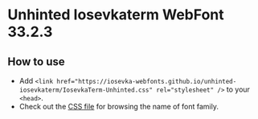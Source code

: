 # Unhinted Iosevkaterm WebFont 33.2.3

## How to use

- Add `<link href="https://iosevka-webfonts.github.io/unhinted-iosevkaterm/IosevkaTerm-Unhinted.css" rel="stylesheet" />` to your `<head>`.
- Check out the [CSS file](./IosevkaTerm-Unhinted.css) for browsing the name of font family.
